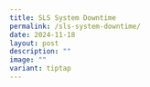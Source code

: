 ```yaml
---
title: SLS System Downtime
permalink: /sls-system-downtime/
date: 2024-11-18
layout: post
description: ""
image: ""
variant: tiptap
---
```

